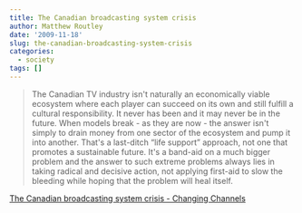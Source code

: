 ```yaml
---
title: The Canadian broadcasting system crisis
author: Matthew Routley
date: '2009-11-18'
slug: the-canadian-broadcasting-system-crisis
categories:
  - society
tags: []
---
```


> The Canadian TV industry isn't naturally an economically viable ecosystem where each player can succeed on its own and still fulfill a cultural responsibility. It never has been and it may never be in the future. When models break - as they are now - the answer isn't simply to drain money from one sector of the ecosystem and pump it into another. That's a last-ditch &#8220;life support&#8221; approach, not one that promotes a sustainable future. It's a band-aid on a much bigger problem and the answer to such extreme problems always lies in taking radical and decisive action, not applying first-aid to slow the bleeding while hoping that the problem will heal itself.

<a href="http://changingchannels.ca/blog/2009/11/the-canadian-broadcasting-syst.html">The Canadian broadcasting system crisis - Changing Channels</a>